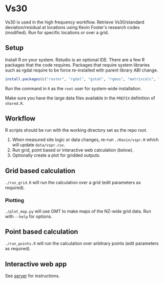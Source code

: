 # Vs30
Vs30 is used in the high frequency workflow.
Retrieve Vs30/standard deviation/residual at locations using Kevin Foster's research codes (modified).
Run for specific locations or over a grid.

## Setup
Install R on your system. Rstudio is an optional IDE.
There are a few R packages that the code requires. Packages that require system libraries such as rgdal require to be force re-installed with parent library ABI change.
```r
install.packages(c("raster", "rgdal", "gstat", "rgeos", "matrixcalc", "spatstat"))
```
Run the command in `R` as the `root` user for system-wide installation.

Make sure you have the large data files available in the `PREFIX` definition of `shared.R`.

## Workflow
R scripts should be run with the working directory set as the repo root.
1. When measured site logic or data changes, re-run `./Kevin/vspr.R` which will update `data/vspr.csv`.
1. Run grid, point based or interactive web calculation (below).
1. Optionally create a plot for gridded outputs.

## Grid based calculation
`./run_grid.R` will run the calculation over a grid (edit parameters as required).

### Plotting
`./plot_map.py` will use GMT to make maps of the NZ-wide grid data. Run with `--help` for options.

## Point based calculation
`./run_points.R` will run the calculation over arbitrary points (edit parameters as required).

## Interactive web app
See [server](server) for instructions.
